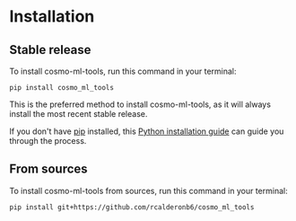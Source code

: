 # Installation

## Stable release

To install cosmo-ml-tools, run this command in your terminal:

```
pip install cosmo_ml_tools
```

This is the preferred method to install cosmo-ml-tools, as it will always install the most recent stable release.

If you don't have [pip](https://pip.pypa.io) installed, this [Python installation guide](http://docs.python-guide.org/en/latest/starting/installation/) can guide you through the process.

## From sources

To install cosmo-ml-tools from sources, run this command in your terminal:

```
pip install git+https://github.com/rcalderonb6/cosmo_ml_tools
```
